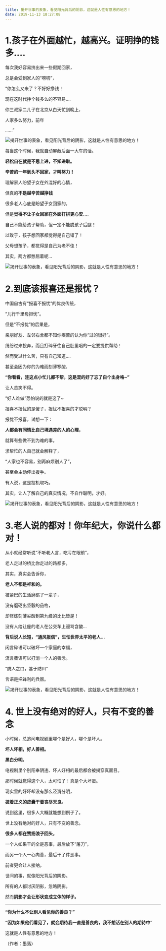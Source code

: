```yaml
---
title: 揭开世事的表象，看见阳光背后的阴影，这就是人性有意思的地方！
date: 2019-11-13 18:27:08
---
```


# 1.孩子在外面越忙，越高兴。证明挣的钱多....

 每次我好容易挤出来一些假期回家，

 总是会受到家人的“唠叨”，

 “你怎么又来了？不好好挣钱！

 现在这时代挣个钱多么的不容易....

 你三叔家二儿子在北京从白天忙到晚上，

 人家多么努力，前年

 ......”

 ![揭开世事的表象，看见阳光背后的阴影，这就是人性有意思的地方！](http://p3.pstatp.com/large/pgc-image/1526182379261e389ca0c13)

 每当这个时候，我就自动屏蔽后面一大车的话。

 **轻松自在就是不思上进，不知进取。**

 **辛苦的一年到头不回家，才叫努力！**

 理解家人盼望子女在外混好的心情，

 但真的**不是越辛苦越挣钱**

 很多老人心底是盼望子女回家的，

 但是**觉得不让子女回家在外面打拼更心安....**

 自己不能给孩子帮助，但一定不能脱孩子后腿！

 以致于，孩子想回家都觉得是自己错了！

 父母想孩子，都觉得是自己为老不佳！

 其实，两方都憋屈着呢...

 ![揭开世事的表象，看见阳光背后的阴影，这就是人性有意思的地方！](http://p3.pstatp.com/large/pgc-image/15261824709120f48e125c6)

# 2.到底该报喜还是报忧？

 中国自古有“报喜不报忧”的优良传统，

 “儿行千里母担忧”。

 但是“不报忧”的后果是，

 亲朋好友、左邻右舍都不知你疾苦的认为你“过的很好”。

 纷纷过来投奔，而且打碎牙往自己肚里咽的一定要提供帮助！

 然而受过什么苦，只有自己知道....

 甚至会因为你的为难而刻薄寒酸，

 **“你看看，连这点小忙儿都不帮，这是混的好了忘了自个出身咯~”**

 让人苦笑不得。

 “好人难做”恐怕说的就是这了~

 报喜不报忧的是傻子，报忧不报喜的才聪明？

 报忧不报喜，试想一下：

 **人都会有同情比自己境遇差的人的心理，**

 就算有些做不到为难的事，

 求帮忙的人自己就会解释了，

 “人家也不容易，别再麻烦别人了”，

 甚至会主动伸出援手。

 有人说，这是投机取巧。

 其实，让人了解自己的真实情况，不自作聪明，才好。

 ![揭开世事的表象，看见阳光背后的阴影，这就是人性有意思的地方！](http://p3.pstatp.com/large/pgc-image/152618265749855e53cd8e2)

# 3.老人说的都对！你年纪大，你说什么都对！

 从小就经常听说“不听老人言，吃亏在眼前”，

 老人走过的桥比你走过的路都多，

 其实，真实会告诉你，

 **老人不都是祥和的。**

 被紧巴的生活磨砺了一辈子，

 没有磨砺出坚毅的品格，

 却修炼刻薄尖酸到第九级的比比皆是！

 没有人给让座的老人在公交车上谩骂含酸...

 **背后说人长短，“通风报信”，生怕世界太平的老人...**

 闲言碎语可以破坏一个家庭的幸福，

 流言蜚语可以打消一个人的善念。

 “防人之口，甚于防川”

 言语是把锋利的兵器。

 ![揭开世事的表象，看见阳光背后的阴影，这就是人性有意思的地方！](http://p1.pstatp.com/large/pgc-image/1526182867545adbb5be927)

# 4. 世上没有绝对的好人，只有不变的善念

 小时候，总追问电视剧里哪个是好人，哪个是坏人。

 **坏人坏相，好人善相。**

 **黑白分明。**

 电视剧里个别阳奉阴违、坏人好相的最后都会被揭穿真面目。

 那时候就觉得这个人，太可怕了！真是个大坏蛋。

 现实里的好坏却没有那么泾渭分明，

 **披着正义的皮囊干着丧尽天良。**

 说到这里，很多人大概就能想到例子了。

 世上没有绝对的好人，只有不变的善念。

 **很多人都在赞扬浪子回头，**

 一个人如果干的全是恶事，最后放下“屠刀”，

 而另一个人一心向善，最后干了件恶事。

 前者更会让人接纳。

 世间的事，就像阳光背后的阴影。

 所有的人都讨厌阴影，忽略阴影。

 然而**阴影才会让形状变成立体的样子。**

--- 

 **“你为什么不让别人看见你的善良？”**

 **“因为如果他们看见了，就会期待我一直是善良的，我不想活在别人的期待中”**

 这就是人性有意思的地方！

 （作者：墨落）
